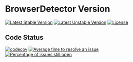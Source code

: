 # BrowserDetector Version

[![Latest Stable Version](https://poser.pugx.org/mimmi20/browser-detector-version/v/stable?format=flat-square)](https://packagist.org/packages/mimmi20/browser-detector-version)
[![Latest Unstable Version](https://poser.pugx.org/mimmi20/browser-detector-version/v/unstable?format=flat-square)](https://packagist.org/packages/mimmi20/browser-detector-version)
[![License](https://poser.pugx.org/mimmi20/browser-detector-version/license?format=flat-square)](https://packagist.org/packages/mimmi20/browser-detector-version)

## Code Status

[![codecov](https://codecov.io/gh/mimmi20/browser-detector-version/branch/master/graph/badge.svg)](https://codecov.io/gh/mimmi20/browser-detector-version)
[![Average time to resolve an issue](https://isitmaintained.com/badge/resolution/mimmi20/browser-detector-version.svg)](https://isitmaintained.com/project/mimmi20/browser-detector-version "Average time to resolve an issue")
[![Percentage of issues still open](https://isitmaintained.com/badge/open/mimmi20/browser-detector-version.svg)](https://isitmaintained.com/project/mimmi20/browser-detector-version "Percentage of issues still open")
